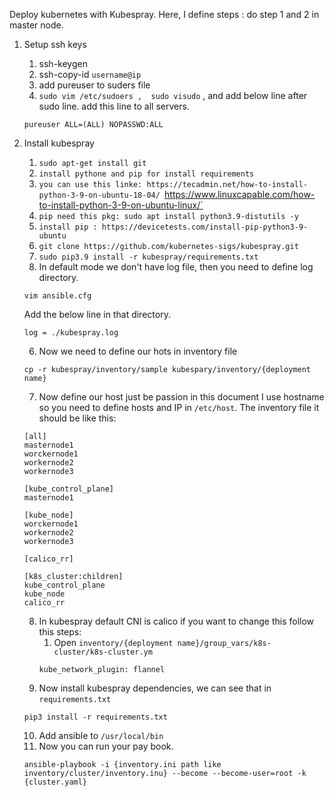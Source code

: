 
Deploy kubernetes with Kubespray. Here, I define steps :
do step 1 and 2 in master node.
1. Setup ssh keys
	1. ssh-keygen
	2. ssh-copy-id `username@ip`
	3. add pureuser to suders file
	4. `sudo vim /etc/sudoers ,  sudo visudo` ,  and add below line after sudo line. add this line to all servers.
	```
    pureuser ALL=(ALL) NOPASSWD:ALL 
	```

2. Install kubespray 
	1. `sudo apt-get install git`
	2. `install pythone and pip for install requirements`
	3. `you can use this linke: https://tecadmin.net/how-to-install-python-3-9-on-ubuntu-18-04/ `https://www.linuxcapable.com/how-to-install-python-3-9-on-ubuntu-linux/`
	4. `pip need this pkg: sudo apt install python3.9-distutils -y`
	5. `install pip : https://devicetests.com/install-pip-python3-9-ubuntu`
	6. `git clone https://github.com/kubernetes-sigs/kubespray.git`
	7. `sudo pip3.9 install -r kubespray/requirements.txt` 
	8. In default mode we don't have log file, then you need to define log directory. 
	```
	vim ansible.cfg
	```
	 Add the below line in that directory.
	 ```
	 log = ./kubespray.log
	 ```
	 6. Now we need to define our hots in inventory file
	 ```
	 cp -r kubespray/inventory/sample kubespary/inventory/{deployment name}
	```
	7. Now define our host just be passion in this document I use hostname so you need to define hosts and IP in `/etc/host`. The inventory file it should be like this:
	```
	[all]
	masternode1
	worckernode1
	workernode2
	workernode3
	
	[kube_control_plane]
	masternode1
	
	[kube_node] 
 	worckernode1
	workernode2
	workernode3

	[calico_rr]

    [k8s_cluster:children]
    kube_control_plane
    kube_node
    calico_rr
    ```

	 8. In kubespray default CNI is calico if you want to change this follow this steps: 
		 1. Open `inventory/{deployment name}/group_vars/k8s-cluster/k8s-cluster.ym`
		```
		kube_network_plugin: flannel
		```
	9. Now install kubespray dependencies, we can see that in `requirements.txt`  
	```
	pip3 install -r requirements.txt
    ```
	10.  Add ansible to `/usr/local/bin`
	11. Now you can run your pay book.
	```
	ansible-playbook -i {inventory.ini path like inventory/cluster/inventory.inu} --become --become-user=root -k {cluster.yaml}
   ```





